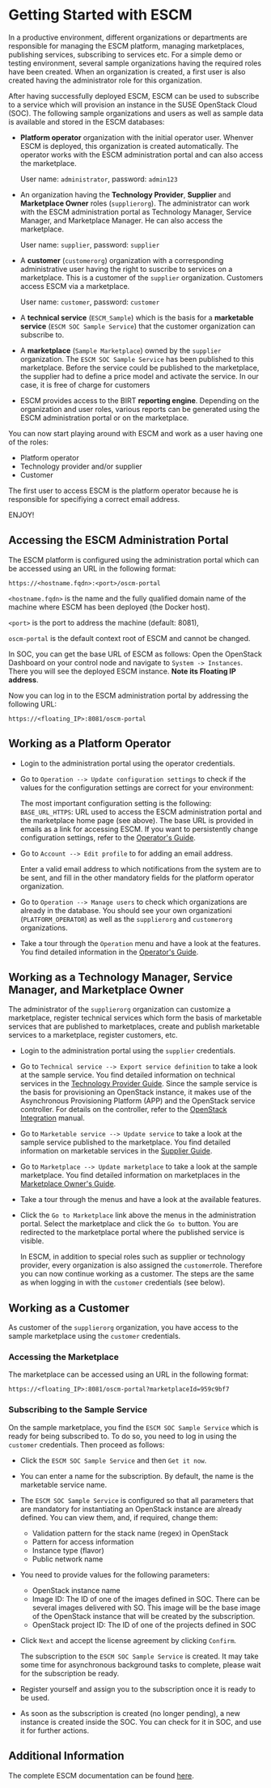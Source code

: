 # Getting Started with ESCM

In a productive environment, different organizations or departments are responsible for managing the ESCM platform, managing marketplaces, publishing services, subscribing to services etc. For a simple demo or testing environment, several sample organizations having the required roles have been created. When an organization is created, a first user is also created having the administrator role for this organization. 

After having successfully deployed ESCM, ESCM can be used to subscribe to a service which will provision an instance in the SUSE OpenStack Cloud (SOC). The following sample organizations and users as well as sample data is available and stored in the ESCM databases: 
 

* **Platform operator** organization with the initial operator user. Whenver ESCM is deployed, this organization is created automatically. The operator works with the ESCM administration portal and can also access the marketplace.

    User name: `administrator`, password: `admin123`

* An organization having the **Technology Provider**, **Supplier** and **Marketplace Owner** roles (`supplierorg`). The administrator can work with the ESCM administration portal as Technology Manager, Service Manager, and Marketplace Manager. He can also access the marketplace.
    
    User name: `supplier`, password: `supplier`

* A **customer** (`customerorg`) organization with a corresponding administrative user having the right to suscribe to services on a marketplace. This is a customer of the `supplier` organization. Customers access ESCM via a marketplace. 

    User name: `customer`, password: `customer`

* A **technical service** (`ESCM_Sample`) which is the basis for a **marketable service** (`ESCM SOC Sample Service`) that the customer organization can subscribe to. 

* A **marketplace** (`Sample Marketplace`) owned by the `supplier` organization. The `ESCM SOC Sample Service` has been published to this marketplace. Before the service could be published to the marketplace, the supplier had to define a price model and activate the service. In our case, it is free of charge for customers

* ESCM provides access to the BIRT **reporting engine**. Depending on the organization and user roles, various reports can be generated using the ESCM administration portal or on the marketplace. 

You can now start playing around with ESCM and work as a user having one of the roles:

* Platform operator
* Technology provider and/or supplier
* Customer

The first user to access ESCM is the platform operator because he is responsible for specifiying a correct email address. 

ENJOY!

## Accessing the ESCM Administration Portal

The ESCM platform is configured using the administration portal which can be accessed using an URL in the following format:

  `https://<hostname.fqdn>:<port>/oscm-portal`

  `<hostname.fqdn>` is the name and the fully qualified domain name of the machine where ESCM has been deployed (the Docker host). 

  `<port>` is the port to address the machine (default: 8081), 

  `oscm-portal` is the default context root of ESCM and cannot be changed.

   In SOC, you can get the base URL of ESCM as follows:
   Open the OpenStack Dashboard on your control node and navigate to `System -> Instances`. There you will see the deployed ESCM instance. **Note its Floating IP address**.
   
   Now you can log in to the ESCM administration portal by addressing the following URL: 
   
   `https://<floating_IP>:8081/oscm-portal`
  
## Working as a Platform Operator

* Login to the administration portal using the operator credentials.

* Go to `Operation --> Update configuration settings` to check if the values for the configuration settings are correct for your environment: 
  
    The most important configuration setting is the following:  
   `BASE_URL_HTTPS`: URL used to access the ESCM administration portal and the marketplace home page (see above). The base URL is provided in emails as a link for accessing ESCM. If you want to persistently change configuration settings, refer to the [Operator's Guide](https://github.com/servicecatalog/documentation/blob/ESCM/Manuals/Operation.pdf).
   
* Go to `Account --> Edit profile` to for adding an email address. 

    Enter a valid email address to which notifications from the system are to be sent, and fill in the other mandatory fields for the platform operator organization. 

* Go to `Operation --> Manage users` to check which organizations are already in the database. You should see your own organizationi (`PLATFORM_OPERATOR`) as well as the `supplierorg` and `customerorg` organizations.

  
* Take a tour through the `Operation` menu and have a look at the features. You find detailed information in the [Operator's Guide](https://github.com/servicecatalog/documentation/blob/ESCM/Manuals/Operation.pdf).

## Working as a Technology Manager, Service Manager, and Marketplace Owner

The administrator of the `supplierorg` organization can customize a marketplace, register technical services which form the basis of marketable services that are published to marketplaces, create and publish marketable services to a marketplace, register customers, etc.  

* Login to the administration portal using the `supplier` credentials.

* Go to `Technical service --> Export service definition` to take a look at the sample service. You find detailed information on technical services in the [Technology Provider Guide](https://github.com/servicecatalog/documentation/blob/ESCM/Manuals/TechProv.pdf). Since the sample service is the basis for provisioning an OpenStack instance, it makes use of the Asynchronous Provisioning Platform (APP) and the OpenStack service controller. For details on the controller, refer to the [OpenStack Integration](https://github.com/servicecatalog/documentation/blob/ESCM/Manuals/OSIntegration.pdf) manual.
  

* Go to `Marketable service --> Update service` to take a look at the sample service published to the marketplace. You find detailed information on marketable services in the [Supplier Guide](https://github.com/servicecatalog/documentation/blob/ESCM/Manuals/Supplier.pdf). 

* Go to `Marketplace --> Update marketplace` to take a look at the sample marketplace. You find detailed information on marketplaces in the [Marketplace Owner's Guide](https://github.com/servicecatalog/documentation/blob/ESCM/Manuals/MPOwner.pdf). 

* Take a tour through the menus and have a look at the available features. 

* Click the `Go to Marketplace` link above the menus in the administration portal. Select the marketplace and click the `Go to` button. You are redirected to the marketplace portal where the published service is visible. 

    In ESCM, in addition to special roles such as supplier or technology provider, every organization is also assigned the `customer`role. Therefore you can now continue working as a customer. The steps are the same as when logging in with the `customer` credentials (see below).

## Working as a Customer

As customer of the `supplierorg` organization, you have access to the sample marketplace using the `customer` credentials.  

### Accessing the Marketplace

The marketplace can be accessed using an URL in the following format:

  `https://<floating_IP>:8081/oscm-portal?marketplaceId=959c9bf7`

### Subscribing to the Sample Service

On the sample marketplace, you find the `ESCM SOC Sample Service` which is ready for being subscribed to. To do so, you need to log in using the `customer` credentials. Then proceed as follows: 

* Click the `ESCM SOC Sample Service` and then `Get it now`.

* You can enter a name for the subscription. By default, the name is the marketable service name.

* The `ESCM SOC Sample Service` is configured so that all parameters that are mandatory for instantiating an OpenStack instance are already defined. You can view them, and, if required, change them: 

  * Validation pattern for the stack name (regex) in OpenStack
  * Pattern for access information
  * Instance type (flavor)
  * Public network name

* You need to provide values for the following parameters: 

  * OpenStack instance name
  * Image ID: The ID of one of the images defined in SOC. There can be several images delivered with SO. This image will be the base image of the OpenStack instance that will be created by the subscription. 
  * OpenStack project ID: The ID of one of the projects defined in SOC 

* Click `Next` and accept the license agreement by clicking `Confirm`. 

    The subscription to the `ESCM SOC Sample Service` is created. It may take some time for asynchronous background tasks to complete, please wait for the subscription be ready. 

* Register yourself and assign you to the subscription once it is ready to be used. 

* As soon as the subscription is created (no longer pending), a new instance is created inside the SOC. You can check for it in SOC, and use it for further actions.



## Additional Information

The complete ESCM documentation can be found [here](https://github.com/servicecatalog/documentation/tree/ESCM).  

